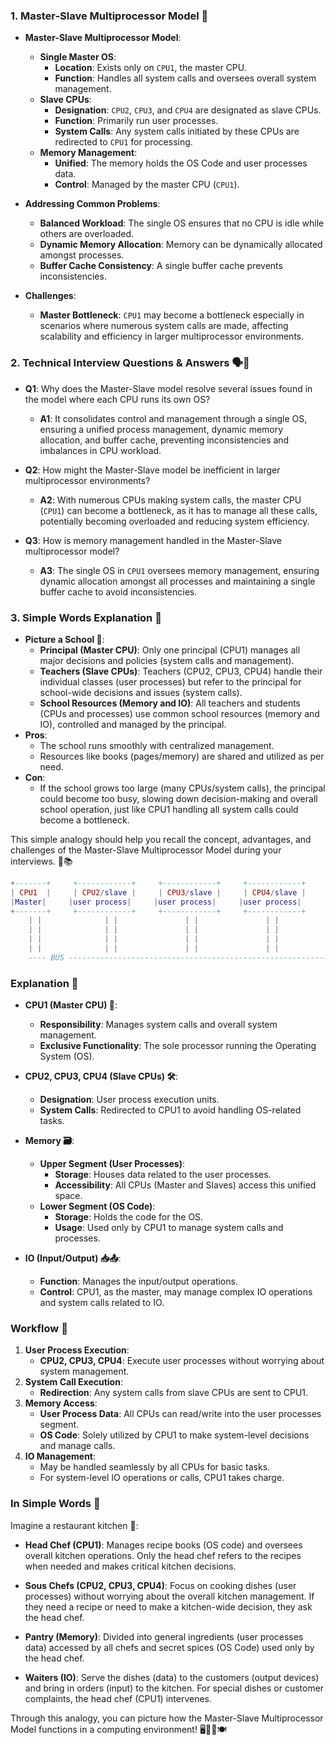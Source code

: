 ### 1. Master-Slave Multiprocessor Model 📘

- **Master-Slave Multiprocessor Model**:
    - **Single Master OS**:
        - **Location**: Exists only on `CPU1`, the master CPU.
        - **Function**: Handles all system calls and oversees overall system management.
    - **Slave CPUs**:
        - **Designation**: `CPU2`, `CPU3`, and `CPU4` are designated as slave CPUs.
        - **Function**: Primarily run user processes.
        - **System Calls**: Any system calls initiated by these CPUs are redirected to `CPU1` for processing.
    - **Memory Management**:
        - **Unified**: The memory holds the OS Code and user processes data.
        - **Control**: Managed by the master CPU (`CPU1`).

- **Addressing Common Problems**:
    - **Balanced Workload**: The single OS ensures that no CPU is idle while others are overloaded.
    - **Dynamic Memory Allocation**: Memory can be dynamically allocated amongst processes.
    - **Buffer Cache Consistency**: A single buffer cache prevents inconsistencies.

- **Challenges**:
    - **Master Bottleneck**: `CPU1` may become a bottleneck especially in scenarios where numerous system calls are made, affecting scalability and efficiency in larger multiprocessor environments.

### 2. Technical Interview Questions & Answers 🗣️👥

- **Q1**: Why does the Master-Slave model resolve several issues found in the model where each CPU runs its own OS?
    - **A1**: It consolidates control and management through a single OS, ensuring a unified process management, dynamic memory allocation, and buffer cache, preventing inconsistencies and imbalances in CPU workload.

- **Q2**: How might the Master-Slave model be inefficient in larger multiprocessor environments?
    - **A2**: With numerous CPUs making system calls, the master CPU (`CPU1`) can become a bottleneck, as it has to manage all these calls, potentially becoming overloaded and reducing system efficiency.

- **Q3**: How is memory management handled in the Master-Slave multiprocessor model?
    - **A3**: The single OS in `CPU1` oversees memory management, ensuring dynamic allocation amongst all processes and maintaining a single buffer cache to avoid inconsistencies.

### 3. Simple Words Explanation 🌟

- **Picture a School 🏫**:
    - **Principal (Master CPU)**: Only one principal (CPU1) manages all major decisions and policies (system calls and management).
    - **Teachers (Slave CPUs)**: Teachers (CPU2, CPU3, CPU4) handle their individual classes (user processes) but refer to the principal for school-wide decisions and issues (system calls).
    - **School Resources (Memory and IO)**: All teachers and students (CPUs and processes) use common school resources (memory and IO), controlled and managed by the principal.
- **Pros**:
    - The school runs smoothly with centralized management.
    - Resources like books (pages/memory) are shared and utilized as per need.
- **Con**:
    - If the school grows too large (many CPUs/system calls), the principal could become too busy, slowing down decision-making and overall school operation, just like CPU1 handling all system calls could become a bottleneck.

This simple analogy should help you recall the concept, advantages, and challenges of the Master-Slave Multiprocessor Model during your interviews. 🚀📚

```lua
+-------+     +------------+     +------------+     +------------+     +---------------+      +---+
| CPU1  |     | CPU2/slave |     | CPU3/slave |     | CPU4/slave |     |    Memory     |      |IO |
|Master|     |user process|     |user process|     |user process|     |User Processes |      |   |
+-------+     +------------+     +------------+     +------------+     |               |      +---+
    | |              | |               | |               | |           +---------------+
    | |              | |               | |               | |           |   OS Code     |
    | |              | |               | |               | |           +---------------+
    | |              | |               | |               | |
    ---- BUS ----------------------------------------------------------
```

### Explanation 🧠

- **CPU1 (Master CPU) 🧠**:
    - **Responsibility**: Manages system calls and overall system management.
    - **Exclusive Functionality**: The sole processor running the Operating System (OS).
    
- **CPU2, CPU3, CPU4 (Slave CPUs) 🛠**:
    - **Designation**: User process execution units.
    - **System Calls**: Redirected to CPU1 to avoid handling OS-related tasks.

- **Memory 🗃**:
    - **Upper Segment (User Processes)**:
        - **Storage**: Houses data related to the user processes.
        - **Accessibility**: All CPUs (Master and Slaves) access this unified space.
    - **Lower Segment (OS Code)**:
        - **Storage**: Holds the code for the OS.
        - **Usage**: Used only by CPU1 to manage system calls and processes.

- **IO (Input/Output) 📥📤**:
    - **Function**: Manages the input/output operations.
    - **Control**: CPU1, as the master, may manage complex IO operations and system calls related to IO.

### Workflow 🔄

1. **User Process Execution**:
    - **CPU2, CPU3, CPU4**: Execute user processes without worrying about system management.
2. **System Call Execution**:
    - **Redirection**: Any system calls from slave CPUs are sent to CPU1.
3. **Memory Access**:
    - **User Process Data**: All CPUs can read/write into the user processes segment.
    - **OS Code**: Solely utilized by CPU1 to make system-level decisions and manage calls.
4. **IO Management**:
    - May be handled seamlessly by all CPUs for basic tasks.
    - For system-level IO operations or calls, CPU1 takes charge.

### In Simple Words 🍎

Imagine a restaurant kitchen 🍳:

- **Head Chef (CPU1)**: Manages recipe books (OS code) and oversees overall kitchen operations. Only the head chef refers to the recipes when needed and makes critical kitchen decisions.
  
- **Sous Chefs (CPU2, CPU3, CPU4)**: Focus on cooking dishes (user processes) without worrying about the overall kitchen management. If they need a recipe or need to make a kitchen-wide decision, they ask the head chef.

- **Pantry (Memory)**: Divided into general ingredients (user processes data) accessed by all chefs and secret spices (OS Code) used only by the head chef.

- **Waiters (IO)**: Serve the dishes (data) to the customers (output devices) and bring in orders (input) to the kitchen. For special dishes or customer complaints, the head chef (CPU1) intervenes.

Through this analogy, you can picture how the Master-Slave Multiprocessor Model functions in a computing environment! 🖥👨‍🍳🍽
